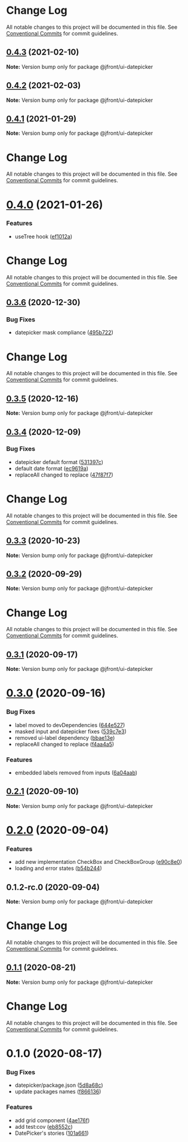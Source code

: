 # Change Log

All notable changes to this project will be documented in this file.
See [Conventional Commits](https://conventionalcommits.org) for commit guidelines.

## [0.4.3](https://github.com/Jepria/jfront-ui/compare/@jfront/ui-datepicker@0.4.2...@jfront/ui-datepicker@0.4.3) (2021-02-10)

**Note:** Version bump only for package @jfront/ui-datepicker





## [0.4.2](https://github.com/Jepria/jfront-ui/compare/@jfront/ui-datepicker@0.4.1...@jfront/ui-datepicker@0.4.2) (2021-02-03)

**Note:** Version bump only for package @jfront/ui-datepicker





## [0.4.1](https://github.com/Jepria/jfront-ui/compare/@jfront/ui-datepicker@0.4.0...@jfront/ui-datepicker@0.4.1) (2021-01-29)

**Note:** Version bump only for package @jfront/ui-datepicker





# Change Log

All notable changes to this project will be documented in this file. See
[Conventional Commits](https://conventionalcommits.org) for commit guidelines.

# [0.4.0](https://github.com/Jepria/jfront-ui/compare/@jfront/ui-datepicker@0.3.6...@jfront/ui-datepicker@0.4.0) (2021-01-26)

### Features

- useTree hook
  ([ef1012a](https://github.com/Jepria/jfront-ui/commit/ef1012af5ef8d97ae968b37dcac86562dd24c55f))

# Change Log

All notable changes to this project will be documented in this file. See
[Conventional Commits](https://conventionalcommits.org) for commit guidelines.

## [0.3.6](https://github.com/Jepria/jfront-ui/compare/@jfront/ui-datepicker@0.3.5...@jfront/ui-datepicker@0.3.6) (2020-12-30)

### Bug Fixes

- datepicker mask compliance
  ([495b722](https://github.com/Jepria/jfront-ui/commit/495b72273f61cbbe45b990776175a1e463d41a32))

# Change Log

All notable changes to this project will be documented in this file. See
[Conventional Commits](https://conventionalcommits.org) for commit guidelines.

## [0.3.5](https://github.com/Jepria/jfront-ui/compare/@jfront/ui-datepicker@0.3.4...@jfront/ui-datepicker@0.3.5) (2020-12-16)

**Note:** Version bump only for package @jfront/ui-datepicker

## [0.3.4](https://github.com/Jepria/jfront-ui/compare/@jfront/ui-datepicker@0.3.3...@jfront/ui-datepicker@0.3.4) (2020-12-09)

### Bug Fixes

- datepicker default format
  ([531397c](https://github.com/Jepria/jfront-ui/commit/531397c37b40f0fa017260e431b3020a61a48587))
- default date format
  ([ec9619a](https://github.com/Jepria/jfront-ui/commit/ec9619ad0841241346e581fcfdec0f79f36de934))
- replaceAll changed to replace
  ([47f87f7](https://github.com/Jepria/jfront-ui/commit/47f87f74ef91ac23ae65bc5ed72963ec9d76027e))

# Change Log

All notable changes to this project will be documented in this file. See
[Conventional Commits](https://conventionalcommits.org) for commit guidelines.

## [0.3.3](https://github.com/Jepria/jfront-ui/compare/@jfront/ui-datepicker@0.3.2...@jfront/ui-datepicker@0.3.3) (2020-10-23)

**Note:** Version bump only for package @jfront/ui-datepicker

## [0.3.2](https://github.com/Jepria/jfront-ui/compare/@jfront/ui-datepicker@0.3.1...@jfront/ui-datepicker@0.3.2) (2020-09-29)

**Note:** Version bump only for package @jfront/ui-datepicker

# Change Log

All notable changes to this project will be documented in this file. See
[Conventional Commits](https://conventionalcommits.org) for commit guidelines.

## [0.3.1](https://github.com/Jepria/jfront-ui/compare/@jfront/ui-datepicker@0.3.0...@jfront/ui-datepicker@0.3.1) (2020-09-17)

**Note:** Version bump only for package @jfront/ui-datepicker

# [0.3.0](https://github.com/Jepria/jfront-ui/compare/@jfront/ui-datepicker@0.2.1...@jfront/ui-datepicker@0.3.0) (2020-09-16)

### Bug Fixes

- label moved to devDependencies
  ([644e527](https://github.com/Jepria/jfront-ui/commit/644e5273d6da06c643d71d6c8a89030ca56bda2b))
- masked input and datepicker fixes
  ([539c7e3](https://github.com/Jepria/jfront-ui/commit/539c7e33f55618be243d39f83fccd7c82ad2e085))
- removed ui-label dependency
  ([bbae13e](https://github.com/Jepria/jfront-ui/commit/bbae13e2b90cb6ffb94875f5fbcc978c83e2752e))
- replaceAll changed to replace
  ([f4aa4a5](https://github.com/Jepria/jfront-ui/commit/f4aa4a540ab86bcd3b13cfad9f2084046c11a8fa))

### Features

- embedded labels removed from inputs
  ([6a04aab](https://github.com/Jepria/jfront-ui/commit/6a04aab0fdf5da0948a6adf6181a6fdd43234eec))

## [0.2.1](https://github.com/Jepria/jfront-ui/compare/@jfront/ui-datepicker@0.2.0...@jfront/ui-datepicker@0.2.1) (2020-09-10)

**Note:** Version bump only for package @jfront/ui-datepicker

# [0.2.0](https://github.com/Jepria/jfront-ui/compare/@jfront/ui-datepicker@0.1.1...@jfront/ui-datepicker@0.2.0) (2020-09-04)

### Features

- add new implementation CheckBox and CheckBoxGroup
  ([e90c8e0](https://github.com/Jepria/jfront-ui/commit/e90c8e09f5e3a3e6e4c3cb3780893ae871ce8aa5))
- loading and error states
  ([b54b244](https://github.com/Jepria/jfront-ui/commit/b54b2441655edbc3adce075a0de61ebd0e3d75b7))

## 0.1.2-rc.0 (2020-09-04)

**Note:** Version bump only for package @jfront/ui-datepicker

# Change Log

All notable changes to this project will be documented in this file. See
[Conventional Commits](https://conventionalcommits.org) for commit guidelines.

## [0.1.1](https://github.com/Jepria/jfront-ui/compare/@jfront/ui-datepicker@0.1.0...@jfront/ui-datepicker@0.1.1) (2020-08-21)

**Note:** Version bump only for package @jfront/ui-datepicker

# Change Log

All notable changes to this project will be documented in this file. See
[Conventional Commits](https://conventionalcommits.org) for commit guidelines.

# 0.1.0 (2020-08-17)

### Bug Fixes

- datepicker/package.json
  ([5d8a68c](https://github.com/Jepria/jfront-components/commit/5d8a68c25fbd18996efc382a19c82ed0db33c0dd))
- update packages names
  ([f866136](https://github.com/Jepria/jfront-components/commit/f866136a1ac3388a010816fe9cfffa75c91818b7))

### Features

- add grid component
  ([4ae176f](https://github.com/Jepria/jfront-components/commit/4ae176f96e242b37bfb4f728cd3ca2a353dd5421))
- add test:cov
  ([eb8552c](https://github.com/Jepria/jfront-components/commit/eb8552cda1ad5056ae62d665b31cf8ff6f0b760f))
- DatePicker's stories
  ([101a661](https://github.com/Jepria/jfront-components/commit/101a6615fd8d10918f6d16ec26d0251d2ad516ae))
